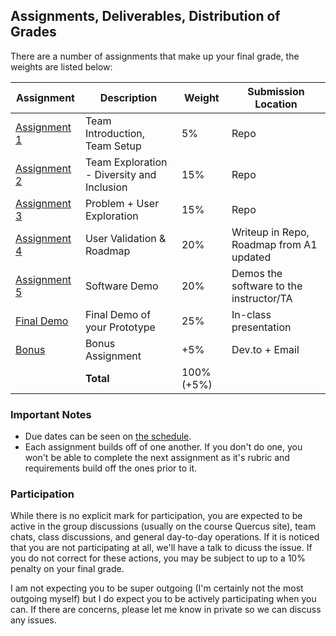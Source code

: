 Assignments, Deliverables, Distribution of Grades
---

There are a number of assignments that make up your final grade, the weights are listed below:

| Assignment | Description | Weight | Submission Location |
| --- | --- | --- | --- |
| [Assignment 1](./a1.md) | Team Introduction, Team Setup | 5% | Repo |
| [Assignment 2](./a2.md) | Team Exploration - Diversity and Inclusion | 15% | Repo |
| [Assignment 3](./a3.md) | Problem + User Exploration | 15% | Repo |
| [Assignment 4](./a4.md) | User Validation & Roadmap | 20% | Writeup in Repo, Roadmap from A1 updated |
| [Assignment 5](./a5.md) | Software Demo | 20% | Demos the software to the instructor/TA |
| [Final Demo](./final_demo.md) | Final Demo of your Prototype | 25% | In-class presentation |
| [Bonus](./bonus.md) | Bonus Assignment | +5% | Dev.to + Email |
| | **Total** | 100% (+5%) | |

### Important Notes

- Due dates can be seen on [the schedule](../other_pages/schedule.md).
- Each assignment builds off of one another. If you don't do one, you won't be able to complete the next assignment as it's rubric and requirements build off the ones prior to it.

### Participation

While there is no explicit mark for participation, you are expected to be active in the group discussions (usually on the course Quercus site), team chats, class discussions, and general day-to-day operations. If it is noticed that you are not participating at all, we'll have a talk to dicuss the issue. If you do not correct for these actions, you may be subject to up to a 10% penalty on your final grade.

I am not expecting you to be super outgoing (I'm certainly not the most outgoing myself) but I do expect you to be actively participating when you can. If there are concerns, please let me know in private so we can discuss any issues.
